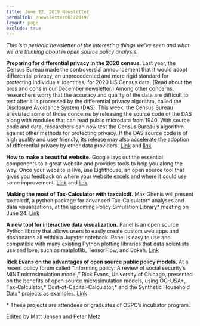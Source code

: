 ```yaml
---
title: June 12, 2019 Newsletter
permalink: /newsletter06122019/
layout: page
exclude: true
---
```

*This is a periodic newsletter of the interesting things we’ve seen and what we are thinking about in open source policy analysis.*

**Preparing for differential privacy in the 2020 census.** Last year, the Census Bureau made the controversial announcement that it would adopt differential privacy, an unprecedented and more rigid standard for protecting individuals’ identities, for 2020 US Census data. (Read about the pros and cons in our [December newsletter](https://www.ospc.org/newsletter12192018/).) Among other concerns, researchers worry that the accuracy and quality of the data are difficult to test after it is processed by the differential privacy algorithm, called the Disclosure Avoidance System (DAS). This week, the Census Bureau alleviated some of those concerns by releasing the source code of the DAS along with modules that can read public microdata from 1940. With source code and data, researchers can now test the Census Bureau’s algorithm against other methods for protecting privacy.  If the DAS source code is of high quality and user friendly, its release may also accelerate the adoption of differential privacy by other data providers. [Link](https://www.census.gov/newsroom/blogs/research-matters/2019/06/disclosure_avoidance.html) and [link](https://github.com/uscensusbureau/census2020-das-e2e)

**How to make a beautiful website.** Google lays out the essential components to a great website and provides tools to help you along the way. Once your website is live, use Lighthouse, an open source tool that gives you feedback on where your website excels and where it could use some improvement. [Link](https://developers.google.com/web/fundamentals/) and [link](https://github.com/GoogleChrome/lighthouse)    

<p><strong>Making the most of Tax-Calculator with taxcalcdf.</strong> Max Ghenis will present taxcalcdf, a python package for advanced Tax-Calculator&ast; analyses and data visualizations, at the upcoming Policy Simulation Library&ast; meeting on June 24. <a href="http://www.aei.org/events/the-policy-simulation-library-dc-meeting-making-the-most-of-tax-calculator-with-taxcalcdf/">Link</a></p> 

**A new tool for interactive data visualization.** Panel is an open source Python library that allows users to easily create custom web apps and dashboards all within a Jupyter notebook. Panel is easy to use and compatible with many existing Python plotting libraries that data scientists use and love, such as matplotlib, TensorFlow, and Bokeh. [Link](https://medium.com/@philipp.jfr/panel-announcement-2107c2b15f52)

<p><strong>Rick Evans on the advantages of open source public policy models.</strong> At a recent policy forum called “Informing policy: A review of social security’s MINT microsimulation model,” Rick Evans, University of Chicago, presented on the benefits of open source microsimulation models, using OG-USA&ast;, Tax-Calculator,&ast; Cost-of-Capital-Calculator,&ast; and the Synthetic Household Data&ast; projects as examples. <a href="https://www.youtube.com/watch?v=eay5wwsgQbo&t=324m45s">Link</a></p>

<p>&ast; These projects are attendees or graduates of OSPC’s incubator program.</p>

Edited by Matt Jensen and Peter Metz